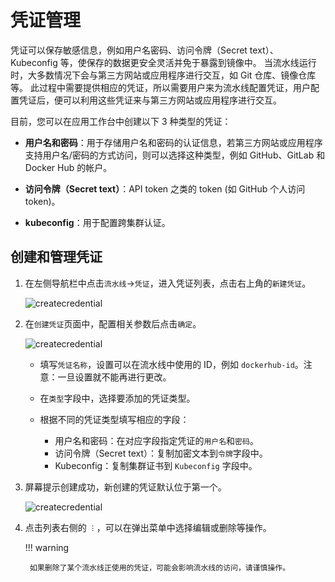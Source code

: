 # 凭证管理

凭证可以保存敏感信息，例如用户名密码、访问令牌（Secret text）、Kubeconfig 等，使保存的数据更安全灵活并免于暴露到镜像中。
当流水线运行时，大多数情况下会与第三方网站或应用程序进行交互，如 Git 仓库、镜像仓库等。
此过程中需要提供相应的凭证，所以需要用户来为流水线配置凭证，用户配置凭证后，便可以利用这些凭证来与第三方网站或应用程序进行交互。

目前，您可以在应用工作台中创建以下 3 种类型的凭证：

- **用户名和密码**：用于存储用户名和密码的认证信息，若第三方网站或应用程序支持用户名/密码的方式访问，则可以选择这种类型，例如 GitHub、GitLab 和 Docker Hub 的帐户。

- **访问令牌（Secret text）**：API token 之类的 token (如 GitHub 个人访问 token)。

- **kubeconfig**：用于配置跨集群认证。

## 创建和管理凭证

1. 在左侧导航栏中点击`流水线`->`凭证`，进入凭证列表，点击右上角的`新建凭证`。

    ![createcredential](../../images/cred01.png)

2. 在`创建凭证`页面中，配置相关参数后点击`确定`。

    ![createcredential](../../images/cred02.png)

    - 填写`凭证名称`，设置可以在流水线中使用的 ID，例如 `dockerhub-id`。注意：一旦设置就不能再进行更改。
    - 在`类型`字段中，选择要添加的凭证类型。
    - 根据不同的凭证类型填写相应的字段：

        - 用户名和密码：在对应字段指定凭证的`用户名`和`密码`。
        - 访问令牌（Secret text）：复制加密文本到`令牌`字段中。
        - Kubeconfig：复制集群证书到 `Kubeconfig` 字段中。

3. 屏幕提示创建成功，新创建的凭证默认位于第一个。

    ![createcredential](../../images/cred03.png)

4. 点击列表右侧的 `︙`，可以在弹出菜单中选择编辑或删除等操作。

    !!! warning

        如果删除了某个流水线正使用的凭证，可能会影响流水线的访问，请谨慎操作。
